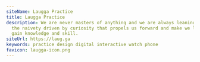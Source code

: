 ```yaml
---
siteName: Laugga Practice
title: Laugga Practice
description: We are never masters of anything and we are always leaning – it’s
  the naivety driven by curiosity that propels us forward and make we leap and
  gain knowledge and skill.
siteUrl: https://laug.ga
keywords: practice design digital interactive watch phone
favicon: laugga-icon.png
---
```

